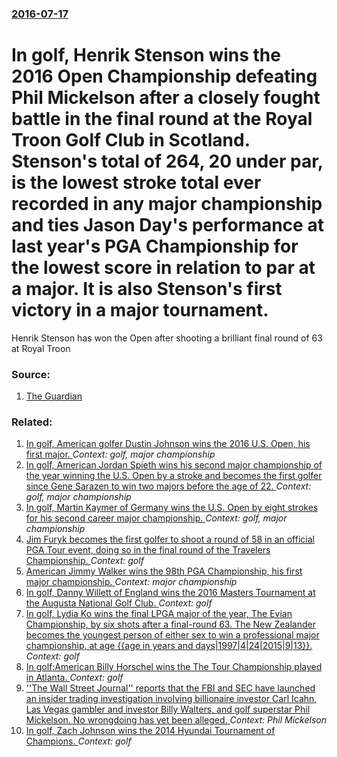 ### [2016-07-17](/news/2016/07/17/index.md)

# In golf, Henrik Stenson wins the 2016 Open Championship defeating Phil Mickelson after a closely fought battle in the final round at the Royal Troon Golf Club in Scotland. Stenson's total of 264, 20 under par, is the lowest stroke total ever recorded in any major championship and ties Jason Day's performance at last year's PGA Championship for the lowest score in relation to par at a major. It is also Stenson's first victory in a major tournament. 

Henrik Stenson has won the Open after shooting a brilliant final round of 63 at Royal Troon


### Source:

1. [The Guardian](https://www.theguardian.com/sport/2016/jul/17/henrik-stenson-phil-mickelson-open)

### Related:

1. [In golf, American golfer Dustin Johnson wins the 2016 U.S. Open, his first major. ](/news/2016/06/19/in-golf-american-golfer-dustin-johnson-wins-the-2016-u-s-open-his-first-major.md) _Context: golf, major championship_
2. [In golf, American Jordan Spieth wins his second major championship of the year winning the U.S. Open by a stroke and becomes the first golfer since Gene Sarazen to win two majors before the age of 22. ](/news/2015/06/21/in-golf-american-jordan-spieth-wins-his-second-major-championship-of-the-year-winning-the-u-s-open-by-a-stroke-and-becomes-the-first-golfe.md) _Context: golf, major championship_
3. [In golf, Martin Kaymer of Germany wins the U.S. Open by eight strokes for his second career major championship. ](/news/2014/06/15/in-golf-martin-kaymer-of-germany-wins-the-u-s-open-by-eight-strokes-for-his-second-career-major-championship.md) _Context: golf, major championship_
4. [ Jim Furyk becomes the first golfer to shoot a round of 58 in an official PGA Tour event, doing so in the final round of the Travelers Championship. ](/news/2016/08/7/jim-furyk-becomes-the-first-golfer-to-shoot-a-round-of-58-in-an-official-pga-tour-event-doing-so-in-the-final-round-of-the-travelers-champ.md) _Context: golf_
5. [  American Jimmy Walker wins the 98th PGA Championship, his first major championship. ](/news/2016/07/31/american-jimmy-walker-wins-the-98th-pga-championship-his-first-major-championship.md) _Context: major championship_
6. [In golf, Danny Willett of England wins the 2016 Masters Tournament at the Augusta National Golf Club. ](/news/2016/04/10/in-golf-danny-willett-of-england-wins-the-2016-masters-tournament-at-the-augusta-national-golf-club.md) _Context: golf_
7. [In golf, Lydia Ko wins the final LPGA major of the year, The Evian Championship, by six shots after a final-round 63. The New Zealander becomes the youngest person of either sex to win a professional major championship, at age {{age in years and days|1997|4|24|2015|9|13}}. ](/news/2015/09/13/in-golf-lydia-ko-wins-the-final-lpga-major-of-the-year-the-evian-championship-by-six-shots-after-a-final-round-63-the-new-zealander-beco.md) _Context: golf_
8. [In golf:American Billy Horschel wins the The Tour Championship played in Atlanta. ](/news/2014/09/14/in-golf-pamerican-billy-horschel-wins-the-the-tour-championship-played-in-atlanta.md) _Context: golf_
9. [''The Wall Street Journal'' reports that the FBI and SEC have launched an insider trading investigation involving billionaire investor Carl Icahn, Las Vegas gambler and investor Billy Walters, and golf superstar Phil Mickelson. No wrongdoing has yet been alleged. ](/news/2014/05/30/the-wall-street-journal-reports-that-the-fbi-and-sec-have-launched-an-insider-trading-investigation-involving-billionaire-investor-carl.md) _Context: Phil Mickelson_
10. [In golf, Zach Johnson wins the 2014 Hyundai Tournament of Champions. ](/news/2014/01/6/in-golf-zach-johnson-wins-the-2014-hyundai-tournament-of-champions.md) _Context: golf_
